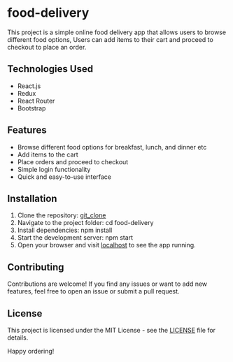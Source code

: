 # food-delivery

This project is a simple online food delivery app that allows users to browse different food options, Users can add items to their cart and proceed to checkout to place an order.


## Technologies Used

- React.js
- Redux
- React Router
- Bootstrap


## Features

- Browse different food options for breakfast, lunch, and dinner etc
- Add items to the cart
- Place orders and proceed to checkout
- Simple login functionality
- Quick and easy-to-use interface


## Installation

1. Clone the repository: [git_clone](https://github.com/vaibhav209/food-delivery.git)
2. Navigate to the project folder: cd food-delivery
3. Install dependencies: npm install
4. Start the development server: npm start
5. Open your browser and visit [localhost](http://localhost:3000) to see the app running.


## Contributing

Contributions are welcome! If you find any issues or want to add new features, feel free to open an issue or submit a pull request.


## License

This project is licensed under the MIT License - see the [LICENSE](LICENSE) file for details.


Happy ordering!
